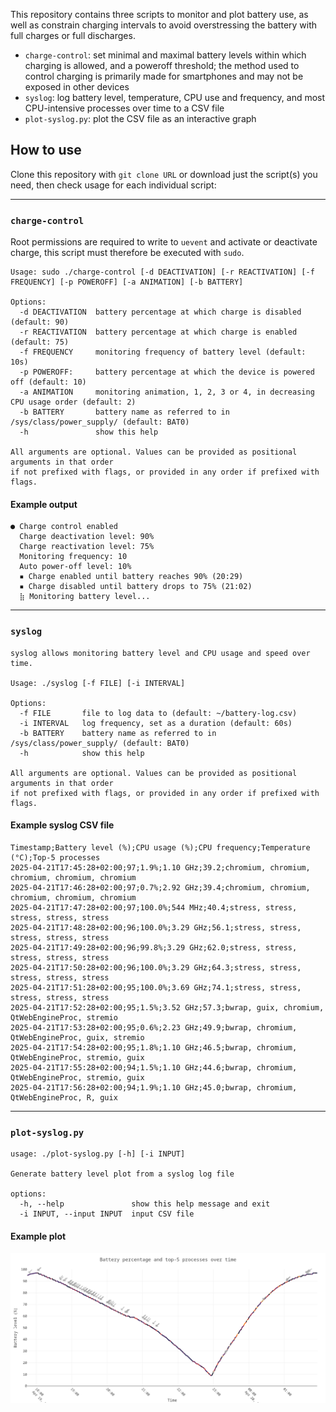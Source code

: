 This repository contains three scripts to monitor and plot battery use, as well as constrain charging intervals to avoid overstressing the battery with full charges or full discharges.

- `charge-control`: set minimal and maximal battery levels within which charging is allowed, and a poweroff threshold; the method used to control charging is primarily made for smartphones and may not be exposed in other devices
- `syslog`: log battery level, temperature, CPU use and frequency, and most CPU-intensive processes over time to a CSV file
- `plot-syslog.py`: plot the CSV file as an interactive graph

## How to use

Clone this repository with `git clone URL` or download just the script(s) you need, then check usage for each individual script:

---

### `charge-control`

Root permissions are required to write to `uevent` and activate or deactivate charge, this script must therefore be executed with `sudo`.

```
Usage: sudo ./charge-control [-d DEACTIVATION] [-r REACTIVATION] [-f FREQUENCY] [-p POWEROFF] [-a ANIMATION] [-b BATTERY]

Options:
  -d DEACTIVATION  battery percentage at which charge is disabled (default: 90)
  -r REACTIVATION  battery percentage at which charge is enabled (default: 75)
  -f FREQUENCY     monitoring frequency of battery level (default: 10s)
  -p POWEROFF:     battery percentage at which the device is powered off (default: 10)
  -a ANIMATION     monitoring animation, 1, 2, 3 or 4, in decreasing CPU usage order (default: 2)
  -b BATTERY       battery name as referred to in /sys/class/power_supply/ (default: BAT0)
  -h               show this help

All arguments are optional. Values can be provided as positional arguments in that order
if not prefixed with flags, or provided in any order if prefixed with flags.
```

#### Example output

```
● Charge control enabled
  Charge deactivation level: 90%
  Charge reactivation level: 75%
  Monitoring frequency: 10
  Auto power-off level: 10%
  ▪ Charge enabled until battery reaches 90% (20:29)
  ▪ Charge disabled until battery drops to 75% (21:02)
  ⣷ Monitoring battery level...
```

---

### `syslog`

```
syslog allows monitoring battery level and CPU usage and speed over time.

Usage: ./syslog [-f FILE] [-i INTERVAL]

Options:
  -f FILE       file to log data to (default: ~/battery-log.csv)
  -i INTERVAL   log frequency, set as a duration (default: 60s)
  -b BATTERY    battery name as referred to in /sys/class/power_supply/ (default: BAT0)
  -h            show this help

All arguments are optional. Values can be provided as positional arguments in that order
if not prefixed with flags, or provided in any order if prefixed with flags.
```

#### Example syslog CSV file

```csv
Timestamp;Battery level (%);CPU usage (%);CPU frequency;Temperature (°C);Top-5 processes
2025-04-21T17:45:28+02:00;97;1.9%;1.10 GHz;39.2;chromium, chromium, chromium, chromium, chromium
2025-04-21T17:46:28+02:00;97;0.7%;2.92 GHz;39.4;chromium, chromium, chromium, chromium, chromium
2025-04-21T17:47:28+02:00;97;100.0%;544 MHz;40.4;stress, stress, stress, stress, stress
2025-04-21T17:48:28+02:00;96;100.0%;3.29 GHz;56.1;stress, stress, stress, stress, stress
2025-04-21T17:49:28+02:00;96;99.8%;3.29 GHz;62.0;stress, stress, stress, stress, stress
2025-04-21T17:50:28+02:00;96;100.0%;3.29 GHz;64.3;stress, stress, stress, stress, stress
2025-04-21T17:51:28+02:00;95;100.0%;3.69 GHz;74.1;stress, stress, stress, stress, stress
2025-04-21T17:52:28+02:00;95;1.5%;3.52 GHz;57.3;bwrap, guix, chromium, QtWebEngineProc, stremio
2025-04-21T17:53:28+02:00;95;0.6%;2.23 GHz;49.9;bwrap, chromium, QtWebEngineProc, guix, stremio
2025-04-21T17:54:28+02:00;95;1.8%;1.10 GHz;46.5;bwrap, chromium, QtWebEngineProc, stremio, guix
2025-04-21T17:55:28+02:00;94;1.5%;1.10 GHz;44.6;bwrap, chromium, QtWebEngineProc, stremio, guix
2025-04-21T17:56:28+02:00;94;1.9%;1.10 GHz;45.0;bwrap, chromium, QtWebEngineProc, R, guix
```

---

### `plot-syslog.py`

```
usage: ./plot-syslog.py [-h] [-i INPUT]

Generate battery level plot from a syslog log file

options:
  -h, --help               show this help message and exit
  -i INPUT, --input INPUT  input CSV file
```

#### Example plot

[![plot-syslog](demo/plot-syslog-example.png)](demo/plot-syslog-example.html)

